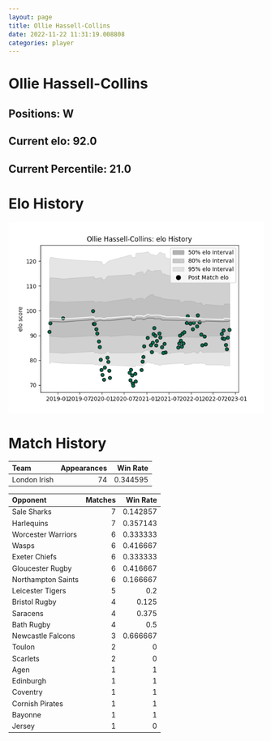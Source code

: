 ```yaml
---  
layout: page  
title: Ollie Hassell-Collins  
date: 2022-11-22 11:31:19.008808  
categories: player  
---
```

# Ollie Hassell-Collins

## Positions: W

## Current elo: 92.0

## Current Percentile: 21.0

# Elo History


![elo history](history_OllieHassell-Collins.png)
# Match History


| Team         |   Appearances |   Win Rate |
|:-------------|--------------:|-----------:|
| London Irish |            74 |   0.344595 |

| Opponent           |   Matches |   Win Rate |
|:-------------------|----------:|-----------:|
| Sale Sharks        |         7 |   0.142857 |
| Harlequins         |         7 |   0.357143 |
| Worcester Warriors |         6 |   0.333333 |
| Wasps              |         6 |   0.416667 |
| Exeter Chiefs      |         6 |   0.333333 |
| Gloucester Rugby   |         6 |   0.416667 |
| Northampton Saints |         6 |   0.166667 |
| Leicester Tigers   |         5 |   0.2      |
| Bristol Rugby      |         4 |   0.125    |
| Saracens           |         4 |   0.375    |
| Bath Rugby         |         4 |   0.5      |
| Newcastle Falcons  |         3 |   0.666667 |
| Toulon             |         2 |   0        |
| Scarlets           |         2 |   0        |
| Agen               |         1 |   1        |
| Edinburgh          |         1 |   1        |
| Coventry           |         1 |   1        |
| Cornish Pirates    |         1 |   1        |
| Bayonne            |         1 |   1        |
| Jersey             |         1 |   0        |